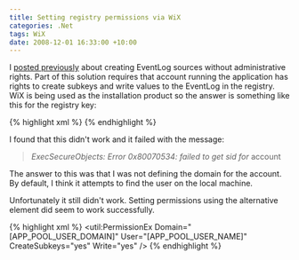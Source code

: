 ```yaml
---
title: Setting registry permissions via WiX
categories: .Net
tags: WiX
date: 2008-12-01 16:33:00 +10:00
---
```


I [posted previously][0] about creating EventLog sources without administrative rights. Part of this solution requires that account running the application has rights to create subkeys and write values to the EventLog in the registry. WiX is being used as the installation product so the answer is something like this for the registry key:

<!--more-->

{% highlight xml %}
<Permission User="[APP_POOL_USER_NAME]" CreateSubkeys="yes" Write="yes"/> 
{% endhighlight %}

I found that this didn't work and it failed with the message: 

> _ExecSecureObjects:  Error 0x80070534: failed to get sid for_ account 

The answer to this was that I was not defining the domain for the account. By default, I think it attempts to find the user on the local machine. 

Unfortunately it still didn't work. Setting permissions using the alternative element did seem to work successfully.

{% highlight xml %}
<util:PermissionEx Domain="[APP_POOL_USER_DOMAIN]" User="[APP_POOL_USER_NAME]" CreateSubkeys="yes" Write="yes" />
{% endhighlight %}

[0]: /2008/11/12/creating-event-log-sources-without-administrative-rights/
